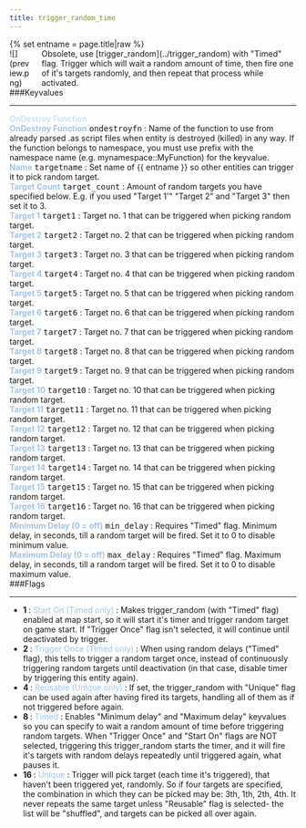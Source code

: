 ```yaml
---
title: trigger_random_time
---
```

<div>{% set entname = page.title|raw %}</div>
<div class="container previewimg">
<div class="columns">
<div class="imagepadding column col-auto" markdown="1">![](preview.png)</div>
<div class="column entityentry" markdown="1">Obsolete, use [trigger_random](../trigger_random) with "Timed" flag. Trigger which will wait a random amount of time, then fire one of it's targets randomly, and then repeat that process while activated.</div>
</div>
</div>
###Keyvalues
<hr>
<div class="accordion entityentry">
<input type="checkbox" id="accordion-1" name="accordion-checkbox" hidden>
<label class="accordion-header" for="accordion-1">
<span style="color:#cae4fc;"><b>OnDestroy Function</b></span>
<i class="icon icon-arrow-right mr-1"></i>
</label>
<div class="accordion-body entgroup">
<div class="entityentry" markdown="1">
<span style="color:#9fc5e8;"><b>OnDestroy Function</b></span> <kbd  class="tooltip" data-tooltip="string">ondestroyfn</kbd> :
Name of the function to use from already parsed .as script files when entity is destroyed (killed) in any way. If the function belongs to namespace, you must use prefix with the namespace name (e.g. mynamespace::MyFunction) for the keyvalue.
</div>
</div>
</div>
<div class="entityentry" markdown="1">
<span style="color:#9fc5e8;"><b>Name</b></span> <kbd  class="tooltip" data-tooltip="target_source">targetname</kbd> :
Set name of {{ entname }} so other entities can trigger it to pick random target.
</div>
<div class="entityentry" markdown="1">
<span style="color:#9fc5e8;"><b>Target Count</b></span> <kbd  class="tooltip" data-tooltip="integer">target_count</kbd> :
Amount of random targets you have specified below. E.g. if you used "Target 1'" "Target 2" and "Target 3" then set it to 3.
</div>
<div class="entityentry" markdown="1">
<span style="color:#9fc5e8;"><b>Target 1</b></span> <kbd  class="tooltip" data-tooltip="target_destination">target1</kbd> :
Target no. 1 that can be triggered when picking random target.
</div>
<div class="entityentry" markdown="1">
<span style="color:#9fc5e8;"><b>Target 2</b></span> <kbd  class="tooltip" data-tooltip="target_destination">target2</kbd> :
Target no. 2 that can be triggered when picking random target.
</div>
<div class="entityentry" markdown="1">
<span style="color:#9fc5e8;"><b>Target 3</b></span> <kbd  class="tooltip" data-tooltip="target_destination">target3</kbd> :
Target no. 3 that can be triggered when picking random target.
</div>
<div class="entityentry" markdown="1">
<span style="color:#9fc5e8;"><b>Target 4</b></span> <kbd  class="tooltip" data-tooltip="target_destination">target4</kbd> :
Target no. 4 that can be triggered when picking random target.
</div>
<div class="entityentry" markdown="1">
<span style="color:#9fc5e8;"><b>Target 5</b></span> <kbd  class="tooltip" data-tooltip="target_destination">target5</kbd> :
Target no. 5 that can be triggered when picking random target.
</div>
<div class="entityentry" markdown="1">
<span style="color:#9fc5e8;"><b>Target 6</b></span> <kbd  class="tooltip" data-tooltip="target_destination">target6</kbd> :
Target no. 6 that can be triggered when picking random target.
</div>
<div class="entityentry" markdown="1">
<span style="color:#9fc5e8;"><b>Target 7</b></span> <kbd  class="tooltip" data-tooltip="target_destination">target7</kbd> :
Target no. 7 that can be triggered when picking random target.
</div>
<div class="entityentry" markdown="1">
<span style="color:#9fc5e8;"><b>Target 8</b></span> <kbd  class="tooltip" data-tooltip="target_destination">target8</kbd> :
Target no. 8 that can be triggered when picking random target.
</div>
<div class="entityentry" markdown="1">
<span style="color:#9fc5e8;"><b>Target 9</b></span> <kbd  class="tooltip" data-tooltip="target_destination">target9</kbd> :
Target no. 9 that can be triggered when picking random target.
</div>
<div class="entityentry" markdown="1">
<span style="color:#9fc5e8;"><b>Target 10</b></span> <kbd  class="tooltip" data-tooltip="target_destination">target10</kbd> :
Target no. 10 that can be triggered when picking random target.
</div>
<div class="entityentry" markdown="1">
<span style="color:#9fc5e8;"><b>Target 11</b></span> <kbd  class="tooltip" data-tooltip="target_destination">target11</kbd> :
Target no. 11 that can be triggered when picking random target.
</div>
<div class="entityentry" markdown="1">
<span style="color:#9fc5e8;"><b>Target 12</b></span> <kbd  class="tooltip" data-tooltip="target_destination">target12</kbd> :
Target no. 12 that can be triggered when picking random target.
</div>
<div class="entityentry" markdown="1">
<span style="color:#9fc5e8;"><b>Target 13</b></span> <kbd  class="tooltip" data-tooltip="target_destination">target13</kbd> :
Target no. 13 that can be triggered when picking random target.
</div>
<div class="entityentry" markdown="1">
<span style="color:#9fc5e8;"><b>Target 14</b></span> <kbd  class="tooltip" data-tooltip="target_destination">target14</kbd> :
Target no. 14 that can be triggered when picking random target.
</div>
<div class="entityentry" markdown="1">
<span style="color:#9fc5e8;"><b>Target 15</b></span> <kbd  class="tooltip" data-tooltip="target_destination">target15</kbd> :
Target no. 15 that can be triggered when picking random target.
</div>
<div class="entityentry" markdown="1">
<span style="color:#9fc5e8;"><b>Target 16</b></span> <kbd  class="tooltip" data-tooltip="target_destination">target16</kbd> :
Target no. 16 that can be triggered when picking random target.
</div>
<div class="entityentry" markdown="1">
<span style="color:#9fc5e8;"><b>Minimum Delay (0 = off)</b></span> <kbd  class="tooltip" data-tooltip="string">min_delay</kbd> :
Requires "Timed" flag. Minimum delay, in seconds, till a random target will be fired. Set it to 0 to disable minimum value.
</div>
<div class="entityentry" markdown="1">
<span style="color:#9fc5e8;"><b>Maximum Delay (0 = off)</b></span> <kbd  class="tooltip" data-tooltip="string">max_delay</kbd> :
Requires "Timed" flag. Maximum delay, in seconds, till a random target will be fired. Set it to 0 to disable maximum value.
</div>
###Flags
<hr>
<div class="entityflags">
<ul>
<li class="imagepadding" markdown="1"><b>1 </b> : <span style="color:#9fc5e8;">Start On (Timed only)</span> : Makes trigger_random (with "Timed" flag) enabled at map start, so it will start it's timer and trigger random target on game start. If "Trigger Once" flag isn't selected, it will continue until deactivated by trigger.</li>
<li class="imagepadding" markdown="1"><b>2 </b> : <span style="color:#9fc5e8;">Trigger Once (Timed only)</span> : When using random delays ("Timed" flag), this tells to trigger a random target once, instead of continuously triggering random targets until deactivation (in that case, disable timer by triggering this entity again).</li>
<li class="imagepadding" markdown="1"><b>4 </b> : <span style="color:#9fc5e8;">Reusable (Unique only)</span> : If set, the trigger_random with "Unique" flag can be used again after having fired its targets, handling all of them as if not triggered before again.</li>
<li class="imagepadding" markdown="1"><b>8 </b> : <span style="color:#9fc5e8;">Timed</span> : Enables "Minimum delay" and "Maximum delay" keyvalues so you can specify to wait a random amount of time before triggering random targets. When "Trigger Once" and "Start On" flags are NOT selected, triggering this trigger_random starts the timer, and it will fire it's targets with random delays repeatedly until triggered again, what pauses it.</li>
<li class="imagepadding" markdown="1"><b>16 </b> : <span style="color:#9fc5e8;">Unique</span> : Trigger will pick target (each time it's triggered), that haven't been triggered yet, randomly. So if four targets are specified, the combination in which they can be picked may be: 3th, 1th, 2th, 4th. It never repeats the same target unless "Reusable" flag is selected- the list will be "shuffled", and targets can be picked all over again.</li>
</ul>
</div>
